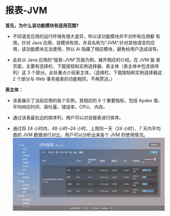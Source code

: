 # 报表-JVM

**首先，为什么该功能模块有适用范围?**<br>

* 不同语言应用的运行环境有很大差异，所以该功能模块并不对所有应用都 有效。针对 Java 应用，该模块有效，并且名称为“JVM”;针对其他语言的应 用，该功能模块无法使用，所以 Ai 隐藏了相应模块，避免给用户造成误导。

* 此处以 Java 应用的“报表-JVM”页面为例，展开相应的介绍。在 JVM 报 表页面，主要有选择栏、下载按钮和实例选择器、表主体（表主体中包含排序 列）这 3 个部分。此处重点介绍表主体。（选择栏、下载按钮和实例选择器这 2 个部分与 Web 事务报表的功能相同，不再赘述。）

**表主体：**

* 该表展示了当前应用的各个实例，其相应的 6 个重要指标，包括 Apdex 值、平均响应时间、吞吐量、错误率、CPU。 内存。

* 通过该表最右边的排序列，用户可以对该报表进行排序。

* 通过将 24 小时内、48 小时~24 小时、上周同一天（24 小时）、7 天内平均值的 JVM 数据进行对比，用户可以分析出来各个 JVM 的使用情况。
![](/images/aireport_jvm01.png)
